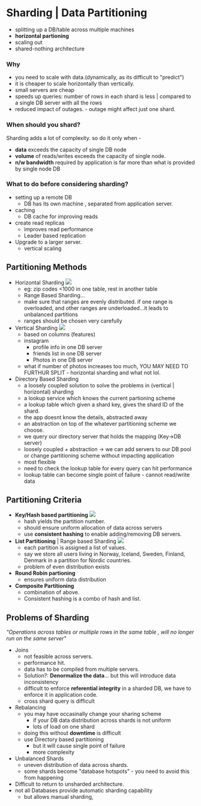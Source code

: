 # Sharding | Data Partitioning

- splitting up a DB/table across multiple machines
- **horizontal partioning**
- scaling out
- shared-nothing architecture

### Why

- you need to scale with data.(dynamically, as its difficult to "predict")
- it is cheaper to scale horizontally than vertically.
- small servers are cheap
- speeds up queries: number of rows in each shard is less | compared to a single DB server with all the rows
- reduced impact of outages. - outage might affect just one shard.

### When should you shard?

Sharding adds a lot of complexity. so do it only when -

- **data** exceeds the capacity of single DB node
- **volume** of reads/writes exceeds the capacity of single node.
- **n/w bandwidth** required by application is far more than what is provided by single node DB

### What to do before considering sharding?

- setting up a remote DB
  - DB has its own machine , separated from application server.
- caching
  - DB cache for improving reads
- create read replicas
  - improves read performance
  - Leader based replication
- Upgrade to a larger server.
  - vertical scaling

## Partitioning Methods

- Horizontal Sharding
![](https://encrypted-tbn0.gstatic.com/images?q=tbn:ANd9GcTHSOecqTuEmjFJAoQfx3N_z7KpKqpSyxFKaw&usqp=CAU)
  - eg: zip codes <1000 in one table, rest in another table
  - Range Based Sharding...
  - make sure that ranges are evenly distributed. if one range is overloaded, and other ranges are underloaded...it leads to unbalanced partitions
  - ranges should be chosen very carefully
- Vertical Sharding
![](https://www.researchgate.net/profile/Gregor-Hackenbroich/publication/230706455/figure/fig3/AS:300472708681731@1448649684416/Vertical-partitioning.png)
  - based on columns (features)
  - instagram
    - profile info in one DB server
    - friends list in one DB server
    - Photos in one DB server
  - what if number of photos increases too much, YOU MAY NEED TO FURTHUR SPLIT - horizontal sharding and what not lol.
- Directory Based Sharding
  - a loosely coupled solution to solve the problems in (vertical | horizontal) sharding
  - a lookup service which knows the current partioning scheme
  - a lookup table which given a shard key, gives the shard ID of the shard.
  - the app doesnt know the details, abstracted away
  - an abstraction on top of the whatever partitioning scheme we choose.
  - we query our directory server that holds the mapping (Key->DB server)
  - loosely coupled + abstraction -> we can add servers to our DB pool or change partitioning scheme without impacting application
  - most flexible
  - need to check the lookup table for every query can hit performance
  - lookup table can become single point of failure - cannot read/write data

## Partitioning Criteria

- **Key/Hash based partitioning**
![](https://assets.digitalocean.com/articles/understanding_sharding/DB_image_2_cropped.png)
  - hash yields the partition number.
  - should ensure uniform allocation of data across servers
  - use **consistent hashing** to enable adding/removing DB servers.
- **List Partitioning** | Range based Sharding
![](https://assets.digitalocean.com/articles/understanding_sharding/DB_image_3_cropped.png)
  - each partition is assigned a list of values.
  - say we store all users living in Norway, Iceland, Sweden, Finland, Denmark in a partition for Nordic countries.
  - problem of even distribution exists
- **Round Robin partioning**
  - ensures uniform data distribution
- **Composite Partitioning**
  - combination of above.
  - Consistent hashing is a combo of hash and list.

## Problems of Sharding

_"Operations across tables or multiple rows in the same table , will no longer run on the same server"_

- Joins
  - not feasible across servers.
  - performance hit.
  - data has to be compiled from multiple servers.
  - Solution?: **Denormalize the data**... but this will introduce data inconsistency
  - difficult to enforce **referential integrity** in a sharded DB, we have to enforce it in application code.
  - cross shard query is difficult
- Rebalancing
  - you may have occasinally change your sharing scheme
    - if your DB data distribution across shards is not uniform
    - lots of load on one shard
  - doing this without **downtime** is difficult
  - use Directory based partitioning
    - but it will cause single point of failure
    - more complexity
- Unbalanced Shards
  - uneven distribution of data across shards.
  - some shards become "database hotspots" - you need to avoid this from happening
- Difficult to return to unsharded architecture.
- not all Databases provide automatic sharding capability
  - but allows manual sharding,

